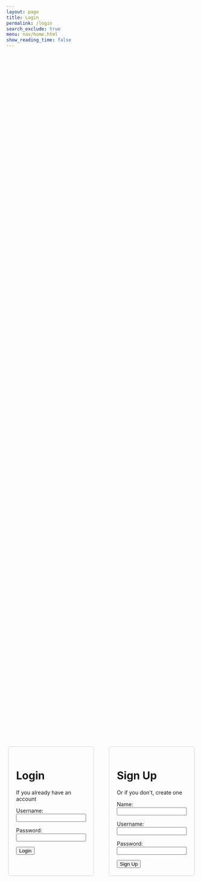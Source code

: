 ```yaml
---
layout: page
title: Login
permalink: /login
search_exclude: true
menu: nav/home.html
show_reading_time: false
---
```


<div class="login-container">
  <div class="login-card">
    <h1 id="pythonTitle">Login</h1>
    <p>If you already have an account</p>
    <form id="pythonForm" onsubmit="pythonLogin(); return false;">
      <p>
        <label>
          Username:
          <input type="text" name="uid" id="uid" required />
        </label>
      </p>
      <p>
        <label>
          Password:
          <input type="password" name="password" id="password" required />
        </label>
      </p>
      <p>
        <button type="submit">Login</button>
      </p>
      <p id="message" style="color: red"></p>
    </form>
  </div>
  <div class="signup-card">
    <h1 id="signupTitle">Sign Up</h1>
    <p>Or if you don't, create one</p>
    <form id="signupForm" onsubmit="signup(); return false;">
      <p>
        <label>
          Name:
          <input type="text" name="name" id="name" required />
        </label>
      </p>
      <p>
        <label>
          Username:
          <input type="text" name="signupUid" id="signupUid" required />
        </label>
      </p>
      <p>
        <label>
          Password:
          <input
            type="password"
            name="signupPassword"
            id="signupPassword"
            required
          />
        </label>
      </p>
      <p>
        <button type="submit">Sign Up</button>
      </p>
      <p id="signupMessage" style="color: green"></p>
    </form>
  </div>
</div>

<script type="module">
  import {
    login,
    pythonURI,
    fetchOptions,
  } from /*{{site.baseurl}}*/ "/assets/js/api/config.js";

  window.pythonLogin = function () {
    const options = {
      URL: `${pythonURI}/api/authenticate`,
      callback: pythonDatabase,
      message: "message",
      method: "POST",
      cache: "no-cache",
      body: {
        uid: document.getElementById("uid").value,
        password: document.getElementById("password").value,
      },
    };
    login(options);
  };

  window.signup = function () {
    const signupButton = document.querySelector(".signup-card button");
    signupButton.disabled = true;
    signupButton.style.backgroundColor = "#d3d3d3";

    const signupOptions = {
      URL: `${pythonURI}/api/user`,
      method: "POST",
      cache: "no-cache",
      body: {
        name: document.getElementById("name").value,
        uid: document.getElementById("signupUid").value,
        password: document.getElementById("signupPassword").value,
      },
    };

    fetch(signupOptions.URL, {
      method: signupOptions.method,
      headers: {
        "Content-Type": "application/json",
      },
      body: JSON.stringify(signupOptions.body),
    })
      .then((response) => {
        if (!response.ok) {
          throw new Error(`Signup failed: ${response.status}`);
        }
        return response.json();
      })
      .then((data) => {
        document.getElementById("signupMessage").textContent =
          "Signup successful!";
      })
      .catch((error) => {
        console.error("Signup Error:", error);
        document.getElementById(
          "signupMessage"
        ).textContent = `Signup Error: ${error.message}`;
        signupButton.disabled = false;
        signupButton.style.backgroundColor = "";
      });
  };

  function pythonDatabase() {
    const URL = `${pythonURI}/api/user`;

    fetch(URL, fetchOptions)
      .then((response) => {
        if (!response.ok) {
          throw new Error(`Flask server response: ${response.status}`);
        }
        return response.json();
      })
      .then((data) => {
        window.location.href = "{{site.baseurl}}/profile";
      })
      .catch((error) => {
        console.error("Python Database Error:", error);
        const errorMsg = `Python Database Error: ${error.message}`;
      });
  }

  window.onload = function () {
    const isAuthenticated = document.cookie.includes("auth_token");
    if (isAuthenticated) {
      pythonDatabase();
    } else {
      console.log("Not authenticated");
    }
  };
</script>

<style>
  .login-container {
    display: flex;
    justify-content: center;
    align-items: center;
    height: 100vh;
  }

  .signup-card,
  .login-card {
    width: 300px;
    height: 300px;
    margin: 20px;
    padding: 20px;
    border: 1px solid #d3d3d3;
    border-radius: 5px;
  }
</style>

